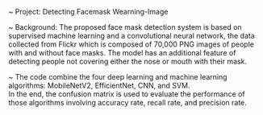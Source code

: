 ~ Project: Detecting Facemask Wearning-Image
 
~ Background: The proposed face mask detection system is based on supervised machine learning and a convolutional neural network, the data collected from Flickr which is composed of 70,000 PNG images of people with and without face masks. 
The model has an additional feature of detecting people not covering either the nose or mouth with their mask. 

~ The code combine the four deep learning and machine learning algorithms: MobileNetV2, EfficientNet, CNN, and SVM.  
In the end, the confusion matrix is used to evaluate the performance of those algorithms involving accuracy rate, recall rate, and precision rate.
